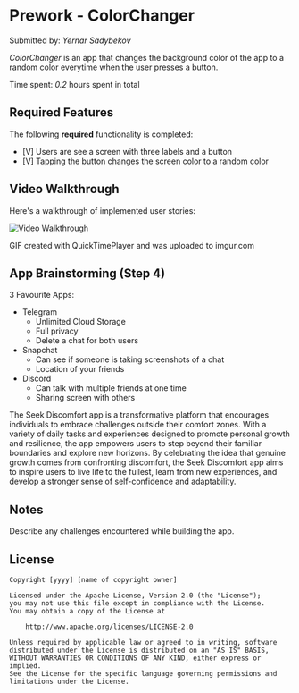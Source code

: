 # Prework - ColorChanger

Submitted by: *Yernar Sadybekov*

*ColorChanger* is an app that changes the background color of the app to a random color everytime when the user presses a button.

Time spent: *0.2* hours spent in total

## Required Features

The following **required** functionality is completed:

- [V] Users are see a screen with three labels and a button
- [V] Tapping the button changes the screen color to a random color
 
## Video Walkthrough

Here's a walkthrough of implemented user stories:

<img src='https://i.imgur.com/KgdumaO.gif' title='Video Walkthrough' width='' alt='Video Walkthrough' />

<!-- Replace this with whatever GIF tool you used! -->
GIF created with QuickTimePlayer and was uploaded to imgur.com  
<!-- Recommended tools:
[Kap](https://getkap.co/) for macOS
[ScreenToGif](https://www.screentogif.com/) for Windows
[peek](https://github.com/phw/peek) for Linux. -->

## App Brainstorming (Step 4)

3 Favourite Apps:
* Telegram
  - Unlimited Cloud Storage
  - Full privacy
  - Delete a chat for both users
* Snapchat
  - Can see if someone is taking screenshots of a chat
  - Location of your friends
* Discord
  - Can talk with multiple friends at one time
  - Sharing screen with others
 

The Seek Discomfort app is a transformative platform that encourages individuals to embrace challenges outside their comfort zones. With a variety of daily tasks and experiences designed to promote personal growth and resilience, the app empowers users to step beyond their familiar boundaries and explore new horizons. By celebrating the idea that genuine growth comes from confronting discomfort, the Seek Discomfort app aims to inspire users to live life to the fullest, learn from new experiences, and develop a stronger sense of self-confidence and adaptability.




## Notes

Describe any challenges encountered while building the app.

## License

    Copyright [yyyy] [name of copyright owner]

    Licensed under the Apache License, Version 2.0 (the "License");
    you may not use this file except in compliance with the License.
    You may obtain a copy of the License at

        http://www.apache.org/licenses/LICENSE-2.0

    Unless required by applicable law or agreed to in writing, software
    distributed under the License is distributed on an "AS IS" BASIS,
    WITHOUT WARRANTIES OR CONDITIONS OF ANY KIND, either express or implied.
    See the License for the specific language governing permissions and
    limitations under the License.
